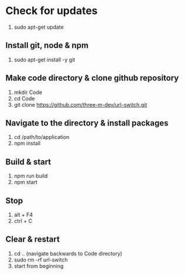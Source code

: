 # Check for updates

1. sudo apt-get update

## Install git, node & npm

1. sudo apt-get install -y git

## Make code directory & clone github repository

1. mkdir Code
2. cd Code
3. git clone https://github.com/three-m-dev/url-switch.git

## Navigate to the directory & install packages

1. cd /path/to/application
2. npm install

## Build & start

1. npm run build
2. npm start

## Stop

1. alt + F4
2. ctrl + C

## Clear & restart

1. cd .. (navigate backwards to Code directory)
2. sudo rm -rf url-switch
3. start from beginning
